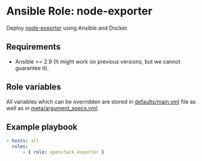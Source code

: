 # Ansible Role: node-exporter

Deploy [node-exporter](https://github.com/prometheus/openstack_exporter) using Ansible and Docker.

## Requirements

- Ansible >= 2.9 (It might work on previous versions, but we cannot guarantee it).

## Role variables

All variables which can be overridden are stored in [defaults/main.yml](./defaults/main.yml) file as well as in [meta/argument_specs.yml](./meta/argument_specs.yml).

## Example playbook

```yaml
- hosts: all
  roles:
      - { role: openstack_exporter }
```
